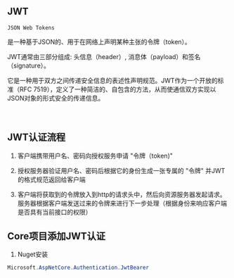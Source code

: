 ## JWT

```JSON Web Tokens```

是一种基于JSON的、用于在网络上声明某种主张的令牌（token）。

JWT通常由三部分组成: 头信息（header）, 消息体（payload）和签名（signature）。

它是一种用于双方之间传递安全信息的表述性声明规范。JWT作为一个开放的标准（RFC 7519），定义了一种简洁的、自包含的方法，从而使通信双方实现以JSON对象的形式安全的传递信息。

　

## JWT认证流程

1. 客户端携带用户名、密码向授权服务申请 "令牌（token)"

2. 授权服务器验证用户名、密码后根据它的身份生成一张专属的 "令牌" 并JWT的格式规范返回给客户端

3. 客户端将获取到的令牌放入到http的请求头中，然后向资源服务器发起请求。服务器根据客户端发送过来的令牌来进行下一步处理（根据身份来响应客户端是否具有当前接口的权限）

 

## Core项目添加JWT认证

1. Nuget安装

```powershell
Microsoft.AspNetCore.Authentication.JwtBearer
```


<!-- TODO -->
